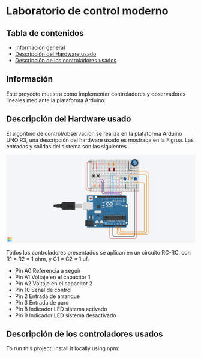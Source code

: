 # Laboratorio de control moderno

## Tabla de contenidos
* [Información general](#Información)
* [Descripción del Hardware usado](#Electrónica)
* [Descripción de los controladores usados](#Control)

## Información
Este proyecto muestra como implementar controladores y observadores lineales mediante la plataforma Arduino.

## Descripción del Hardware usado
El algoritmo de control/observación se realiza en la plataforma Arduino UNO R3, una descripción del hardware usado es mostrada en la Figrua. Las entradas y salidas del sistema son las siguientes 

![Algorithm schema](./imagenes/circuito.png)

Todos los controladores presentados se aplican en un circuito RC-RC, con R1 = R2 = 1 ohm, y C1 = C2 = 1 uf.

* Pin A0 Referencia a seguir
* Pin A1 Voltaje en el capacitor 1
* Pin A2 Voltaje en el capacitor 2
* Pin 10 Señal de control
* Pin 2 Entrada de arranque
* Pin 3 Entrada de paro
* Pin 8 Indicador LED sistema activado
* Pin 9 Indicador LED sistema desactivado
	
## Descripción de los controladores usados
To run this project, install it locally using npm:
